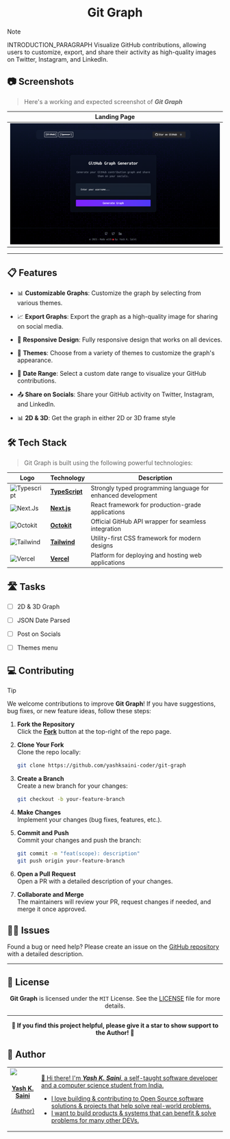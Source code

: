 <h1 align="center">Git Graph</h1>

> [!NOTE]
> 
> INTRODUCTION_PARAGRAPH
> Visualize GitHub contributions, allowing users to 
> customize, export, and share their activity as high-quality
> images on Twitter, Instagram, and LinkedIn.

## 📷 Screenshots

> Here's a working and expected screenshot of **_Git Graph_**


| Landing Page  |
|------------|
| ![Demo](public/demo.png) |

---

## 📋 Features

- 📊 **Customizable Graphs**: Customize the graph by selecting from various themes.

- 📈 **Export Graphs**: Export the graph as a high-quality image for sharing on social media.

- 📱 **Responsive Design**: Fully responsive design that works on all devices.

- 🎨 **Themes**: Choose from a variety of themes to customize the graph's appearance.

- 📅 **Date Range**: Select a custom date range to visualize your GitHub contributions.

- 📤 **Share on Socials**: Share your GitHub activity on Twitter, Instagram, and LinkedIn.

- 📊 **2D & 3D**: Get the graph in either 2D or 3D frame style



## 🛠️ Tech Stack

> Git Graph is built using the following powerful technologies:

| Logo | Technology | Description |
|----|------------|-------------|
| ![Typescript](https://skillicons.dev/icons?i=ts)| **[TypeScript](https://www.typescriptlang.org/)** | Strongly typed programming language for enhanced development |
| ![Next.Js](https://skillicons.dev/icons?i=next) | **[Next.js](https://nextjs.org/)** | React framework for production-grade applications |
| ![Octokit](https://avatars.githubusercontent.com/u/3430433?s=45)| **[Octokit](https://github.com/octokit)** | Official GitHub API wrapper for seamless integration |
| ![Tailwind](https://skillicons.dev/icons?i=tailwind)| **[Tailwind](https://tailwindcss.com/)** | Utility-first CSS framework for modern designs |
| ![Vercel](https://skillicons.dev/icons?i=vercel)| **[Vercel](https://vercel.com/home)** | Platform for deploying and hosting web applications |

## 🛣️ Tasks

- [ ] 2D & 3D Graph 
- [ ] JSON Date Parsed 
- [ ] Post on Socials  
- [ ] Themes menu 


## 💻 Contributing

> [!TIP]  
> We welcome contributions to improve **Git Graph**! If you have suggestions, bug fixes, or new feature ideas, follow these steps:

1. **Fork the Repository**  
   Click the **[Fork](https://github.com/yashksaini-coder/git-graph/fork)** button at the top-right of the repo page.

2. **Clone Your Fork**  
   Clone the repo locally:

   ```bash
   git clone https://github.com/yashksaini-coder/git-graph
   ```

3. **Create a Branch**  
   Create a new branch for your changes:

   ```bash
   git checkout -b your-feature-branch
   ```

4. **Make Changes**  
   Implement your changes (bug fixes, features, etc.).

5. **Commit and Push**  
   Commit your changes and push the branch:

   ```bash
   git commit -m "feat(scope): description"
   git push origin your-feature-branch
   ```

6. **Open a Pull Request**  
   Open a PR with a detailed description of your changes.

7. **Collaborate and Merge**  
   The maintainers will review your PR, request changes if needed, and merge it once approved.

## 🙋‍♂️ Issues

Found a bug or need help? Please create an issue on the [GitHub repository](https://github.com/yashksaini-coder/git-graph) with a detailed description.

---

## 📄 License

<p align="center">
<strong>Git Graph</strong> is licensed under the <code>MIT</code> License. See the <a href="https://github.com/yashksaini-coder/git-graph/blob/master/License.md">LICENSE</a> file for more details.
</p>

---

<p align="center">
    <strong>🌟 If you find this project helpful, please give it a star to show support to the Author! 🌟</strong>
</p>


## 👤 Author

<a href="https://github.com/yashksaini-coder">
    <table>
        <tbody>
            <tr>
                <td align="left" valign="top" width="14.28%">
                    <img src="https://github.com/yashksaini-coder.png?s=60" width="130px;"/>
                    <br/>
                    <h4 align="center">
                        <b>Yash K. Saini</b>
                    </h4>
                    <div align="center">
                        <p>(Author)</p>
                    </div>
                </td>
                <td align="left" valign="top" width="85%">
                    <p>
                        👋 Hi there! I'm <u><em><strong>Yash K. Saini</strong></em></u>, a self-taught software developer and a computer science student from India.
                    </p>
                    <ul>
                     <li>
                        I love building & contributing to Open Source software solutions & projects that help solve real-world problems.
                    </li>
                    <li>
                        I want to build products & systems that can benefit & solve problems for many other DEVs.
                    </li>
                </td>
            </tr>
        </tbody>
    </table>
</a>
